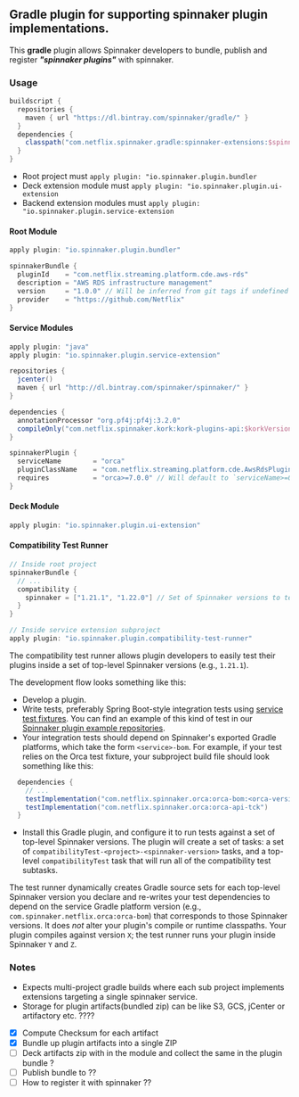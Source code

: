 ## Gradle plugin for supporting spinnaker plugin implementations.

This **gradle** plugin allows Spinnaker developers to bundle, publish and register **_"spinnaker plugins"_** with spinnaker.

### Usage

```groovy
buildscript {
  repositories {
    maven { url "https://dl.bintray.com/spinnaker/gradle/" }
  }
  dependencies {
    classpath("com.netflix.spinnaker.gradle:spinnaker-extensions:$spinnakerGradleVersion")
  }
}
```

* Root project must `apply plugin: "io.spinnaker.plugin.bundler`
* Deck extension module must `apply plugin: "io.spinnaker.plugin.ui-extension`
* Backend extension modules must `apply plugin: "io.spinnaker.plugin.service-extension`

#### Root Module

```groovy
apply plugin: "io.spinnaker.plugin.bundler"

spinnakerBundle {
  pluginId    = "com.netflix.streaming.platform.cde.aws-rds"
  description = "AWS RDS infrastructure management"
  version     = "1.0.0" // Will be inferred from git tags if undefined
  provider    = "https://github.com/Netflix"
}
```

#### Service Modules

```groovy
apply plugin: "java"
apply plugin: "io.spinnaker.plugin.service-extension"

repositories {
  jcenter()
  maven { url "http://dl.bintray.com/spinnaker/spinnaker/" }
}

dependencies {
  annotationProcessor "org.pf4j:pf4j:3.2.0"
  compileOnly("com.netflix.spinnaker.kork:kork-plugins-api:$korkVersion")
}

spinnakerPlugin {
  serviceName        = "orca"
  pluginClassName    = "com.netflix.streaming.platform.cde.AwsRdsPlugin"
  requires           = "orca>=7.0.0" // Will default to `serviceName>=0.0.0` if undefined
}
```

#### Deck Module

```groovy
apply plugin: "io.spinnaker.plugin.ui-extension"
```


#### Compatibility Test Runner

```groovy
// Inside root project
spinnakerBundle {
  // ...
  compatibility {
    spinnaker = ["1.21.1", "1.22.0"] // Set of Spinnaker versions to test against.
  }
}

// Inside service extension subproject
apply plugin: "io.spinnaker.plugin.compatibility-test-runner"
```

The compatibility test runner allows plugin developers to easily test their plugins inside a set of top-level Spinnaker versions (e.g., `1.21.1`).

The development flow looks something like this:
- Develop a plugin.
- Write tests, preferably Spring Boot-style integration tests using [service test fixtures](https://github.com/spinnaker/orca/blob/master/orca-api-tck/src/main/kotlin/com/netflix/spinnaker/orca/api/test/OrcaFixture.kt).
  You can find an example of this kind of test in our [Spinnaker plugin example repositories](https://github.com/spinnaker-plugin-examples/pf4jStagePlugin/blob/master/random-wait-orca/src/test/kotlin/io/armory/plugin/stage/wait/random/RandomWaitStageIntegrationTest.kt).
- Your integration tests should depend on Spinnaker's exported Gradle platforms, which take the form `<service>-bom`. For example, if your test relies on the Orca test fixture, your subproject build file should look something like this:
```groovy
  dependencies {
    // ...
    testImplementation("com.netflix.spinnaker.orca:orca-bom:<orca-version>")
    testImplementation("com.netflix.spinnaker.orca:orca-api-tck")
  }
```

- Install this Gradle plugin, and configure it to run tests against a set of top-level Spinnaker versions.
  The plugin will create a set of tasks: a set of `compatibilityTest-<project>-<spinnaker-version>` tasks, and a top-level
  `compatibilityTest` task that will run all of the compatibility test subtasks.

The test runner dynamically creates Gradle source sets for each top-level Spinnaker version you declare and re-writes your test dependencies to
depend on the service Gradle platform version (e.g., `com.spinnaker.netflix.orca:orca-bom`) that corresponds to those Spinnaker versions.
It does _not_ alter your plugin's compile or runtime classpaths. Your plugin compiles against version `X`; the test runner runs your plugin inside Spinnaker `Y` and `Z`.

### Notes

* Expects multi-project gradle builds where each sub project implements extensions targeting a single spinnaker service.
* Storage for plugin artifacts(bundled zip) can be like S3, GCS, jCenter or artifactory etc. ????


- [x] Compute Checksum for each artifact
- [x] Bundle up plugin artifacts into a single ZIP
- [ ] Deck artifacts zip with in the module and collect the same in the plugin bundle ?
- [ ] Publish bundle to ??
- [ ] How to register it with spinnaker ??
